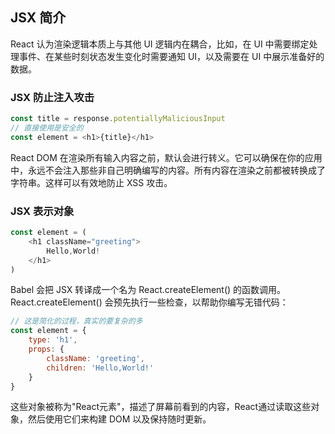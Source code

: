 ## JSX 简介

React 认为渲染逻辑本质上与其他 UI 逻辑内在耦合，比如，在 UI 中需要绑定处理事件、在某些时刻状态发生变化时需要通知 UI，以及需要在 UI 中展示准备好的数据。

### JSX 防止注入攻击

```js
const title = response.potentiallyMaliciousInput
// 直接使用是安全的
const element = <h1>{title}</h1>
```

React DOM 在渲染所有输入内容之前，默认会进行转义。它可以确保在你的应用中，永远不会注入那些非自己明确编写的内容。所有内容在渲染之前都被转换成了字符串。这样可以有效地防止 XSS 攻击。

### JSX 表示对象

```js
const element = (
	<h1 className="greeting">
    	Hello,World!
    </h1>
)
```

Babel 会把 JSX 转译成一个名为 React.createElement() 的函数调用。React.createElement() 会预先执行一些检查，以帮助你编写无错代码：

```javascript
// 这是简化的过程，真实的要复杂的多
const element = {
    type: 'h1',
    props: {
        className: 'greeting',
        children: 'Hello,World!'
    }
}
```

这些对象被称为"React元素"，描述了屏幕前看到的内容，React通过读取这些对象，然后使用它们来构建 DOM 以及保持随时更新。

